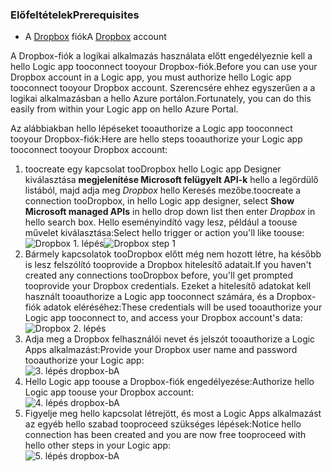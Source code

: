 ### <a name="prerequisites"></a><span data-ttu-id="38faf-101">Előfeltételek</span><span class="sxs-lookup"><span data-stu-id="38faf-101">Prerequisites</span></span>
* <span data-ttu-id="38faf-102">A [Dropbox](https://www.Dropbox.com/) fiók</span><span class="sxs-lookup"><span data-stu-id="38faf-102">A [Dropbox](https://www.Dropbox.com/) account</span></span> 

<span data-ttu-id="38faf-103">A Dropbox-fiók a logikai alkalmazás használata előtt engedélyeznie kell a hello Logic app tooconnect tooyour Dropbox-fiók.</span><span class="sxs-lookup"><span data-stu-id="38faf-103">Before you can use your Dropbox account in a Logic app, you must authorize hello Logic app tooconnect tooyour Dropbox account.</span></span> <span data-ttu-id="38faf-104">Szerencsére ehhez egyszerűen a a logikai alkalmazásban a hello Azure portálon.</span><span class="sxs-lookup"><span data-stu-id="38faf-104">Fortunately, you can do this easily from within your Logic app on hello Azure Portal.</span></span> 

<span data-ttu-id="38faf-105">Az alábbiakban hello lépéseket tooauthorize a Logic app tooconnect tooyour Dropbox-fiók:</span><span class="sxs-lookup"><span data-stu-id="38faf-105">Here are hello steps tooauthorize your Logic app tooconnect tooyour Dropbox account:</span></span>

1. <span data-ttu-id="38faf-106">toocreate egy kapcsolat tooDropbox hello Logic app Designer kiválasztása **megjelenítése Microsoft felügyelt API-k** hello a legördülő listából, majd adja meg *Dropbox* hello Keresés mezőbe.</span><span class="sxs-lookup"><span data-stu-id="38faf-106">toocreate a connection tooDropbox, in hello Logic app designer, select **Show Microsoft managed APIs** in hello drop down list then enter *Dropbox* in hello search box.</span></span> <span data-ttu-id="38faf-107">Hello eseményindító vagy lesz, például a toouse művelet kiválasztása:</span><span class="sxs-lookup"><span data-stu-id="38faf-107">Select hello trigger or action you'll like toouse:</span></span>  
   <span data-ttu-id="38faf-108">![Dropbox 1. lépés](./media/connectors-create-api-dropbox/dropbox-1.png)</span><span class="sxs-lookup"><span data-stu-id="38faf-108">![Dropbox step 1](./media/connectors-create-api-dropbox/dropbox-1.png)</span></span>
2. <span data-ttu-id="38faf-109">Bármely kapcsolatok tooDropbox előtt még nem hozott létre, ha később is lesz felszólító tooprovide a Dropbox hitelesítő adatait.</span><span class="sxs-lookup"><span data-stu-id="38faf-109">If you haven't created any connections tooDropbox before, you'll get prompted tooprovide your Dropbox credentials.</span></span> <span data-ttu-id="38faf-110">Ezeket a hitelesítő adatokat kell használt tooauthorize a Logic app tooconnect számára, és a Dropbox-fiók adatok eléréséhez:</span><span class="sxs-lookup"><span data-stu-id="38faf-110">These credentials will be used tooauthorize your Logic app tooconnect to, and access your Dropbox account's data:</span></span>  
   ![Dropbox 2. lépés](./media/connectors-create-api-dropbox/dropbox-2.png)
3. <span data-ttu-id="38faf-112">Adja meg a Dropbox felhasználói nevet és jelszót tooauthorize a Logic Apps alkalmazást:</span><span class="sxs-lookup"><span data-stu-id="38faf-112">Provide your Dropbox user name and password tooauthorize your Logic app:</span></span>  
   ![3. lépés dropbox-bA](./media/connectors-create-api-dropbox/dropbox-3.png)   
4. <span data-ttu-id="38faf-114">Hello Logic app toouse a Dropbox-fiók engedélyezése:</span><span class="sxs-lookup"><span data-stu-id="38faf-114">Authorize hello Logic app toouse your Dropbox account:</span></span>  
   ![4. lépés dropbox-bA](./media/connectors-create-api-dropbox/dropbox-4.png)
5. <span data-ttu-id="38faf-116">Figyelje meg hello kapcsolat létrejött, és most a Logic Apps alkalmazást az egyéb hello szabad tooproceed szükséges lépések:</span><span class="sxs-lookup"><span data-stu-id="38faf-116">Notice hello connection has been created and you are now free tooproceed with hello other steps in your Logic app:</span></span>  
   ![5. lépés dropbox-bA](./media/connectors-create-api-dropbox/dropbox-5.png)   


